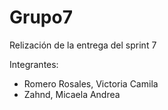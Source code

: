# Grupo7

Relización de la entrega del sprint 7

Integrantes:
- Romero Rosales, Victoria Camila
- Zahnd, Micaela Andrea
